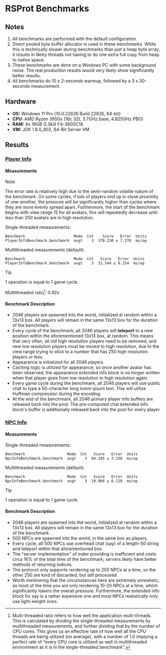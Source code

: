 # RSProt Benchmarks

## Notes
1. All benchmarks are performed with the default configuration.
2. Direct pooled byte buffer allocator is used in these benchmarks.
While this is technically slower during benchmarks than just a heap
byte array, it results in Netty threads not having to do one extra
full copy from heap to native space.
3. These benchmarks are done on a Windows PC with some background noise.
The real production results would very likely show significantly better
results.
4. All benchmarks do 10 x 2-seconds warmup, followed by a 3 x 30-seconds
measurement.

## Hardware
- **OS:** Windows 11 Pro (10.0.22635 Build 22635, 64-bit)
- **CPU:** AMD Ryzen 3950x (16c 32t, 3.7GHz base, 4.825GHz PBO)
- **RAM:** 4x 16GB G.Skill F4-3600C18
- **VM:** JDK 1.8.0_402, 64-Bit Server VM

## Results

### [Player Info](https://github.com/blurite/rsprot/blob/master/protocol/osrs-221/osrs-221-desktop/src/benchmarks/kotlin/net/rsprot/protocol/game/outgoing/info/PlayerInfoBenchmark.kt)

#### Measurements

> [!NOTE]
> The error rate is relatively high due to the semi-random volatile nature
> of the benchmark. On some cycles, if lots of players end up in close
> proximity of one-another, the pressure will be significantly higher than
> cycles where they are more evenly spread apart. Furthermore, the start of the
> benchmark begins with view range 15 for all avatars, this will repeatedly
> decrease until less than 250 avatars are in high resolution.

Single-threaded measurements:
```
Benchmark                      Mode  Cnt    Score   Error  Units
PlayerInfoBenchmark.benchmark  avgt    3  170.230 ± 7.278  ms/op
```

Multithreaded measurements (default):
```
Benchmark                      Mode  Cnt   Score   Error  Units
PlayerInfoBenchmark.benchmark  avgt    3  11.544 ± 0.154  ms/op
```

> [!TIP]
> 1 operation is equal to 1 game cycle.

Multithreaded ratio[^1]: 0.92x

#### Benchmark Description
- 2046 players are spawned into the world,
initialized at random within a 13x13 box. All players will remain in the same
13x13 box for the duration of the benchmark.
- Every cycle of the benchmark, all 2046 players will **teleport** to a new
position within the aforementioned 13x13 box, at random. This means that very
often, all old high resolution players need to be removed, and new
low resolution players must be moved to high resolution, due to the view range
trying to stick to a number that has 250 high resolution players or less.
- Appearance is initialized for all 2046 players.
- Caching logic is utilized for appearance, so once another avatar has been
observed, the appearance extended info block is no longer written when that
player goes from low resolution to high resolution again.
- Every game cycle during the benchmark, all 2046 players will use public chat
to type a 50-character long lorem ipsum text. This will utilize Huffman
compression during the encoding.
- At the end of the benchmark, all 2046 primary player info buffers are
released back into the pool. The pre-computed chat extended info block's
buffer is additionally released back into the pool for every player.

### [NPC Info](https://github.com/blurite/rsprot/blob/master/protocol/osrs-221/osrs-221-desktop/src/benchmarks/kotlin/net/rsprot/protocol/game/outgoing/info/NpcInfoBenchmark.kt)

#### Measurements

Single-threaded measurements:
```
Benchmark                   Mode  Cnt   Score   Error  Units
NpcInfoBenchmark.benchmark  avgt    3  64.195 ± 3.336  ms/op
```

Multithreaded measurements (default):
```
Benchmark                   Mode  Cnt   Score   Error  Units
NpcInfoBenchmark.benchmark  avgt    3  10.904 ± 6.120  ms/op
```

> [!TIP]
> 1 operation is equal to 1 game cycle.


#### Benchmark Description
- 2046 players are spawned into the world,
initialized at random within a 13x13 box. All players will remain in the same
13x13 box for the duration of the benchmark.
- 500 NPCs are spawned into the world, in the same box as players.
- Every cycle, all 500 NPCs use overhead chat (say) of a length-50 string
and teleport within that aforementioned box.
- The "server implementation" of index providing is inefficient and costs
circa 16% of the total time of the benchmark; servers likely have better
methods of returning indices.
- The protocol only supports rendering up to 250 NPCs at a time, so the other
250 are kind of discarded, but still processed.
- Worth mentioning that the circumstances here are extremely unrealistic,
as most of the time you are only rendering 10-20 NPCs at a time, which
significantly lowers the overall pressure. Furthermore, the extended info block
for say is a rather expensive one and most NPCs realistically only use
light-weight ones.

[^1]: Multi-threaded ratio refers to how well the application multi-threads.
This is calculated by dividing the single-threaded measurements by
multithreaded measurements, and further dividing that by the number of
CPU cores. This gives us an effective rate of how well all the CPU threads
are being utilized (on average), with a number of 1.0 implying a perfect rate
of "every CPU core is utilized as well in multithreaded environment as it is
in the single-threaded benchmark".
